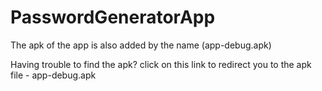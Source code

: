 # PasswordGeneratorApp

The apk of the app is also added by the name (app-debug.apk)

Having trouble to find the apk? click on this link to redirect you to the apk file - app-debug.apk 
